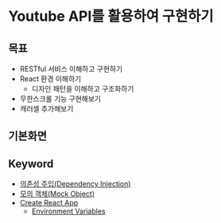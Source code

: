 # Youtube API를 활용하여 구현하기

## 목표

- RESTful 서비스 이해하고 구현하기
- React 환경 이해하기
  - 디자인 패턴을 이해하고 구조화하기
- 무한스크롤 기능 구현해보기
- 캐러셀 추가해보기

## 기본화면

## Keyword

- [의존성 주입(Dependency Injection)](https://ko.wikipedia.org/wiki/%EC%9D%98%EC%A1%B4%EC%84%B1_%EC%A3%BC%EC%9E%85)
- [모의 객체(Mock Object)](https://ko.wikipedia.org/wiki/%EB%AA%A8%EC%9D%98_%EA%B0%9D%EC%B2%B4)
- [Create React App](https://create-react-app.dev/)
  - [Environment Variables](https://create-react-app.dev/docs/adding-custom-environment-variables)
